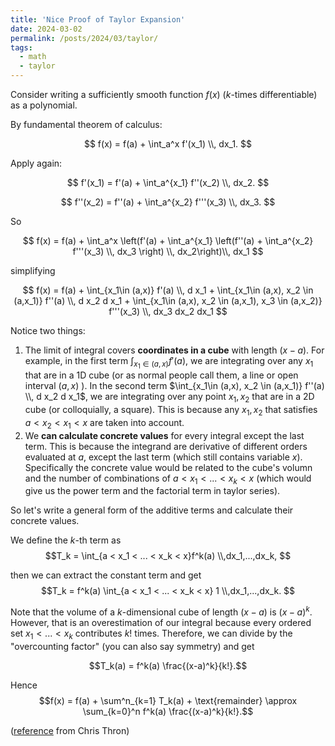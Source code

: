 ```yaml
---
title: 'Nice Proof of Taylor Expansion'
date: 2024-03-02
permalink: /posts/2024/03/taylor/
tags:
  - math
  - taylor
---
```


Consider writing a sufficiently smooth function $f(x)$ ($k$-times differentiable) as a polynomial.

By fundamental theorem of calculus:

$$
f(x) = f(a) + \int_a^x f'(x_1) \\, dx_1.
$$

Apply again: 

$$
f'(x_1) = f'(a) + \int_a^{x_1} f''(x_2) \\, dx_2.
$$

$$
f''(x_2) = f''(a) + \int_a^{x_2} f'''(x_3) \\, dx_3.
$$

So

$$
f(x) = f(a) + \int_a^x \left(f'(a) + \int_a^{x_1} \left(f''(a) + \int_a^{x_2} f'''(x_3) \\, dx_3 \right) \\, dx_2\right)\\, dx_1
$$

simplifying

$$
f(x) = f(a) + \int_{x_1\in (a,x)} f'(a) \\, d x_1 + \int_{x_1\in (a,x), x_2 \in (a,x_1)} f''(a) \\, d x_2 d x_1 + \int_{x_1\in (a,x), x_2 \in (a,x_1), x_3 \in (a,x_2)} f'''(x_3) \\, dx_3 dx_2 dx_1
$$

Notice two things:
1. The limit of integral covers **coordinates in a cube** with length $(x-a)$. For example, in the first term $\int_{x_1\in (a,x)} f'(a)$, we are integrating over any $x_1$ that are in a 1D cube (or as normal people call them, a line or open interval $(a,x)$ ). In the second term $\int_{x_1\in (a,x), x_2 \in (a,x_1)} f''(a) \\, d x_2 d x_1$, we are integrating over any point $x_1,x_2$ that are in a 2D cube (or colloquially, a square). This is because any $x_1,x_2$ that satisfies $a < x_2 < x_1 < x$ are taken into account.
2. We **can calculate concrete values** for every integral except the last term. This is because the integrand are derivative of different orders evaluated at $a$, except the last term (which still contains variable $x$). Specifically the concrete value would be related to the cube's volumn and the number of combinations of $a < x_1 < ... < x_k < x$ (which would give us the power term and the factorial term in taylor series).

So let's write a general form of the additive terms and calculate their concrete values.

We define the $k$-th term as
$$T_k = \int_{a < x_1 < ... < x_k < x}f^k(a) \\,dx_1,...,dx_k, $$

then we can extract the constant term and get
$$T_k = f^k(a) \int_{a < x_1 < ... < x_k < x} 1 \\,dx_1,...,dx_k. $$

Note that the volume of a $k$-dimensional cube of length $(x-a)$ is $(x-a)^k$. However, that is an overestimation of our integral because every ordered set $x_1 < ... < x_k$ contributes $k!$ times. Therefore, we can divide by the "overcounting factor" (you can also say symmetry) and get

$$T_k(a) = f^k(a) \frac{(x-a)^k}{k!}.$$

Hence 
$$f(x) = f(a) + \sum^n_{k=1} T_k(a) + \text{remainder} \approx \sum_{k=0}^n  f^k(a) \frac{(x-a)^k}{k!}.$$

([reference](https://math.stackexchange.com/a/3261420/660218)
from Chris Thron)
